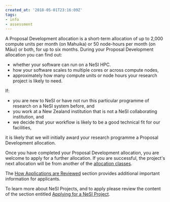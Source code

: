 ```yaml
---
created_at: '2018-05-01T23:16:09Z'
tags:
- info
- assessment
---
```


A Proposal Development allocation is a short-term allocation of up to
2,000 compute units per month (on Mahuika) or 50 node-hours per month
(on Māui) or both, for up to six months. During your Proposal
Development allocation you can find out:

- whether your software can run on a NeSI HPC.
- how your software scales to multiple cores or across compute nodes,
- approximately how many compute units or node hours your research
    project is likely to need.

If:

- you are new to NeSI or have not run this particular programme of
    research on a NeSI system before, and
- you work at a New Zealand institution that is not a NeSI
    collaborating institution, and
- we decide that your workflow is likely to be a good technical fit
    for our facilities,

it is likely that we will initially award your research programme a
Proposal Development allocation.

Once you have completed your Proposal Development allocation, you are
welcome to apply for a further allocation. If you are successful, the
project's next allocation will be from another of the
[allocation classes](../../General/NeSI_Policies/Allocation_classes.md).

The [How Applications are Reviewed](How_we_review_applications.md) section
provides additional important information for applicants.

To learn more about NeSI Projects, and to apply please review the
content of the section entitled [Applying for a NeSI Project](../../Getting_Started/Accounts-Projects_and_Allocations/Applying_for_a_new_NeSI_project.md).
